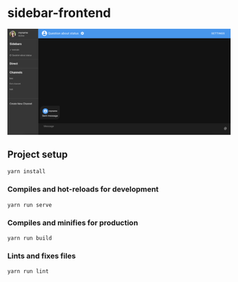# sidebar-frontend

![Example sidebar](https://github.com/tmitchel/sidebar-frontend/raw/master/images/sidebar_front_example.png)

## Project setup
```
yarn install
```

### Compiles and hot-reloads for development
```
yarn run serve
```

### Compiles and minifies for production
```
yarn run build
```

### Lints and fixes files
```
yarn run lint
```
